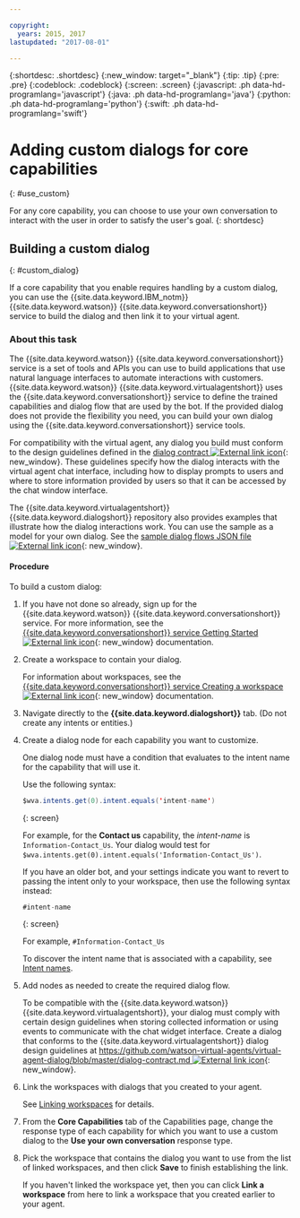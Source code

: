 ```yaml
---

copyright:
  years: 2015, 2017
lastupdated: "2017-08-01"

---
```


{:shortdesc: .shortdesc}
{:new_window: target="_blank"}
{:tip: .tip}
{:pre: .pre}
{:codeblock: .codeblock}
{:screen: .screen}
{:javascript: .ph data-hd-programlang='javascript'}
{:java: .ph data-hd-programlang='java'}
{:python: .ph data-hd-programlang='python'}
{:swift: .ph data-hd-programlang='swift'}

# Adding custom dialogs for core capabilities
{: #use_custom}

For any core capability, you can choose to use your own conversation to interact with the user in order to satisfy the user's goal.
{: shortdesc}

## Building a custom dialog
{: #custom_dialog}

If a core capability that you enable requires handling by a custom dialog, you can use the {{site.data.keyword.IBM_notm}} {{site.data.keyword.watson}} {{site.data.keyword.conversationshort}} service to build the dialog and then link it to your virtual agent.

### About this task

The {{site.data.keyword.watson}} {{site.data.keyword.conversationshort}} service is a set of tools and APIs you can use to build applications that use natural language interfaces to automate interactions with customers. {{site.data.keyword.watson}} {{site.data.keyword.virtualagentshort}} uses the {{site.data.keyword.conversationshort}} service to define the trained capabilities and dialog flow that are used by the bot. If the provided dialog does not provide the flexibility you need, you can build your own dialog using the {{site.data.keyword.conversationshort}} service tools.

For compatibility with the virtual agent, any dialog you build must conform to the design guidelines defined in the [dialog contract ![External link icon](../../icons/launch-glyph.svg "External link icon")](https://github.com/watson-virtual-agents/virtual-agent-dialog/blob/master/dialog-contract.md){: new_window}. These guidelines specify how the dialog interacts with the virtual agent chat interface, including how to display prompts to users and where to store information provided by users so that it can be accessed by the chat window interface.

The {{site.data.keyword.virtualagentshort}} {{site.data.keyword.dialogshort}} repository also provides examples that illustrate how the dialog interactions work. You can use the sample as a model for your own dialog. See the [sample dialog flows JSON file ![External link icon](../../icons/launch-glyph.svg "External link icon")](https://github.com/watson-virtual-agents/virtual-agent-dialog/blob/michelle-miller-patch-1/sample_dialog_flows.json){: new_window}.

#### Procedure

To build a custom dialog:

1.  If you have not done so already, sign up for the {{site.data.keyword.watson}} {{site.data.keyword.conversationshort}} service. For more information, see the [{{site.data.keyword.conversationshort}} service Getting Started ![External link icon](../../icons/launch-glyph.svg "External link icon")](https://console.bluemix.net/docs/services/conversation/getting-started.html#gettingstarted){: new_window} documentation.
1.  Create a workspace to contain your dialog.

    For information about workspaces, see the [{{site.data.keyword.conversationshort}} service Creating a workspace ![External link icon](../../icons/launch-glyph.svg "External link icon")](https://console.bluemix.net/docs/services/conversation/configure-workspace.html#configuring-a-conversation-workspace){: new_window} documentation.

1.  Navigate directly to the **{{site.data.keyword.dialogshort}}** tab. (Do not create any intents or entities.)
1.  Create a dialog node for each capability you want to customize.

    One dialog node must have a condition that evaluates to the intent name for the capability that will use it.

    Use the following syntax:

    ```java
    $wva.intents.get(0).intent.equals('intent-name')
    ```
    {: screen}

    For example, for the **Contact us** capability, the *intent-name* is `Information-Contact_Us`. Your dialog would test for `$wva.intents.get(0).intent.equals('Information-Contact_Us')`.

    If you have an older bot, and your settings indicate you want to revert to passing the intent only to your workspace, then use the following syntax instead:

    ```java
    #intent-name
    ```
    {: screen}

    For example, `#Information-Contact_Us`

    To discover the intent name that is associated with a capability, see [Intent names](intent_codenames.html).

1.  Add nodes as needed to create the required dialog flow.

    To be compatible with the {{site.data.keyword.watson}} {{site.data.keyword.virtualagentshort}}, your dialog must comply with certain design guidelines when storing collected information or using events to communicate with the chat widget interface. Create a dialog that conforms to the {{site.data.keyword.virtualagentshort}} dialog design guidelines at [https://github.com/watson-virtual-agents/virtual-agent-dialog/blob/master/dialog-contract.md ![External link icon](../../icons/launch-glyph.svg "External link icon")](https://github.com/watson-virtual-agents/virtual-agent-dialog/blob/master/dialog-contract.md){: new_window}.

1.  Link the workspaces with dialogs that you created to your agent.

    See [Linking workspaces](link_workspace.html) for details.

1.  From the **Core Capabilities** tab of the Capabilities page, change the response type of each capability for which you want to use a custom dialog to the **Use your own conversation** response type.
1.  Pick the workspace that contains the dialog you want to use from the list of linked workspaces, and then click **Save** to finish establishing the link.

    If you haven't linked the workspace yet, then you can click **Link a workspace** from here to link a workspace that you created earlier to your agent.
